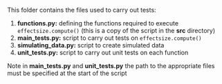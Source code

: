 This folder contains the files used to carry out tests:

1. **functions.py:** defining the functions required to execute `effectsize.compute()` (this is a copy of the script in the **src** directory)
2. **main_tests.py:** script to carry out tests on `effectsize.compute()`
3. **simulating_data.py:** script to create simulated data
4. **unit_tests.py:** script to carry out unit tests on each function

Note in **main_tests.py** and **unit_tests.py** the path to the appropriate files must be specified at the start of the script
